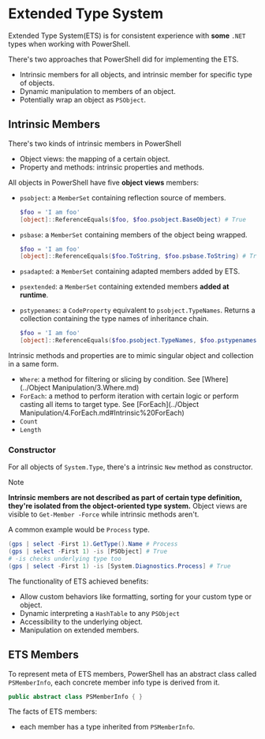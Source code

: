 # Extended Type System

Extended Type System(ETS) is for consistent experience with **some** `.NET` types when working with PowerShell.

There's two approaches that PowerShell did for implementing the ETS.

- Intrinsic members for all objects, and intrinsic member for specific type of objects.
- Dynamic manipulation to members of an object.
- Potentially wrap an object as `PSObject`.

## Intrinsic Members

There's two kinds of intrinsic members in PowerShell
- Object views: the mapping of a certain object.
- Property and methods: intrinsic properties and methods.

All objects in PowerShell have five **object views** members:

- `psobject`: a `MemberSet` containing reflection source of members.

    ```ps1
    $foo = 'I am foo'
    [object]::ReferenceEquals($foo, $foo.psobject.BaseObject) # True
    ```
- `psbase`: a `MemberSet` containing members of the object being wrapped.

    ```ps1
    $foo = 'I am foo'
    [object]::ReferenceEquals($foo.ToString, $foo.psbase.ToString) # True
    ```

- `psadapted`: a `MemberSet` containing adapted members added by ETS.
- `psextended`: a `MemberSet` containing extended members **added at runtime**.
- `pstypenames`: a `CodeProperty` equivalent to `psobject.TypeNames`. Returns a collection containing the type names of inheritance chain.

    ```ps1
    $foo = 'I am foo'
    [object]::ReferenceEquals($foo.psobject.TypeNames, $foo.pstypenames) # True
    ```

Intrinsic methods and properties are to mimic singular object and collection in a same form.
- `Where`: a method for filtering or slicing by condition. See [Where](../Object Manipulation/3.Where.md)
- `ForEach`: a method to perform iteration with certain logic or perform casting all items to target type. See [ForEach](../Object Manipulation/4.ForEach.md#Intrinsic%20ForEach)
- `Count`
- `Length`

### Constructor

For all objects of `System.Type`, there's a intrinsic `New` method as constructor.

> [!NOTE]
>**Intrinsic members are not described as part of certain type definition, they're isolated from the object-oriented type system.**
> Object views are visible to `Get-Member -Force` while intrinsic methods aren't.



A common example would be `Process` type.

```ps1
(gps | select -First 1).GetType().Name # Process
(gps | select -First 1) -is [PSObject] # True
# -is checks underlying type too
(gps | select -First 1) -is [System.Diagnostics.Process] # True
```

The functionality of ETS achieved benefits:

- Allow custom behaviors like formatting, sorting for your custom type or object.
- Dynamic interpreting a `HashTable` to any `PSObject`
- Accessibility to the underlying object.
- Manipulation on extended members.

## ETS Members

To represent meta of ETS members, PowerShell has an abstract class called `PSMemberInfo`, each concrete member info type is derived from it.

```cs
public abstract class PSMemberInfo { }
```


The facts of ETS members:
- each member has a type inherited from `PSMemberInfo`.

